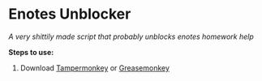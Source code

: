 # Enotes Unblocker
*A very shittily made script that probably unblocks enotes homework help*

**Steps to use:**
1. Download [Tampermonkey](https://chrome.google.com/webstore/detail/tampermonkey/dhdgffkkebhmkfjojejmpbldmpobfkfo?hl=en) or [Greasemonkey](https://addons.mozilla.org/en-US/firefox/addon/greasemonkey/)
